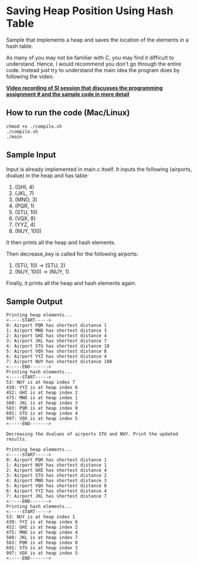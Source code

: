 # Saving Heap Position Using Hash Table

Sample that implements a heap and saves the location of the elements in a hash table.

As many of you may not be familiar with C, you may find it difficult to understand. Hence, I would recommend you don't go through the entire code. Instead just try to understand the main idea the program does by following the video. 

**[Video recording of SI session that discusses the programming assignment # and the sample code in more detail](https://lsu.zoom.us/rec/share/dOujfHXyBQmCz_hNVoDRIWXzGKHibUcT5sjggIKlyIMaYaNOocWzsQroxVWdwtel.38OR-bmhZCiNKUkL)**

## How to run the code (Mac/Linux)

```
chmod +x ./compile.sh
./compile.sh
./main
```

## Sample Input

Input is already implemented in main.c itself. It inputs the following (airports, dvalue) in the heap and has table:

1. (GHI, 4)
2. (JKL, 7)
1. (MNO, 3)
1. (PQR, 1)
1. (STU, 10)
1. (VQX, 8)
1. (YYZ, 4)
1. (NUY, 100)

It then prints all the heap and hash elements.

Then decrease_key is called for the following airports:

1. (STU, 10) -> (STU, 2)
2. (NUY, 100) -> (NUY, 1)

Finally, it prints all the heap and hash elements again. 

## Sample Output

```
Printing heap elements...
<-----START----->
0: Airport PQR has shortest distance 1
1: Airport MNO has shortest distance 3
2: Airport GHI has shortest distance 4
3: Airport JKL has shortest distance 7
4: Airport STU has shortest distance 10
5: Airport VQX has shortest distance 8
6: Airport YYZ has shortest distance 4
7: Airport NUY has shortest distance 100
<-----END------->
Printing hash elements...
<-----START----->
53: NUY is at heap index 7
439: YYZ is at heap index 6
452: GHI is at heap index 2
475: MNO is at heap index 1
560: JKL is at heap index 3
583: PQR is at heap index 0
691: STU is at heap index 4
997: VQX is at heap index 5
<-----END------->

Decreasing the dvalues of airports STU and NUY. Print the updated results.

Printing heap elements...
<-----START----->
0: Airport PQR has shortest distance 1
1: Airport NUY has shortest distance 1
2: Airport GHI has shortest distance 4
3: Airport STU has shortest distance 2
4: Airport MNO has shortest distance 3
5: Airport VQX has shortest distance 8
6: Airport YYZ has shortest distance 4
7: Airport JKL has shortest distance 7
<-----END------->
Printing hash elements...
<-----START----->
53: NUY is at heap index 1
439: YYZ is at heap index 6
452: GHI is at heap index 2
475: MNO is at heap index 4
560: JKL is at heap index 7
583: PQR is at heap index 0
691: STU is at heap index 3
997: VQX is at heap index 5
<-----END------->
```

